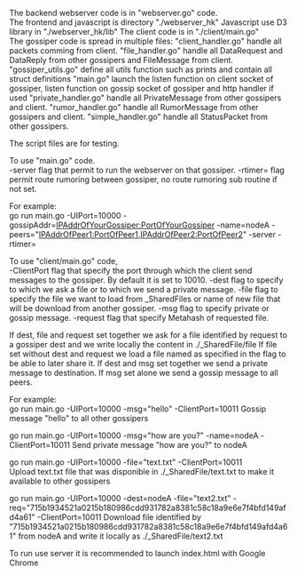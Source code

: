 The backend webserver code is in "webserver.go" code.  
The frontend and javascript is directory "./webserver_hk"
Javascript use D3 library in "./webserver_hk/lib"
The client code is in "./client/main.go"  
The gossiper code is spread in multiple files:
	"client_handler.go" handle all packets comming from client.
	"file_handler.go" handle all DataRequest and DataReply from other gossipers and FileMessage from client.
	"gossiper_utils.go" define all utils function such as prints and contain all struct definitions
	"main.go" launch the listen function on client socket of gossiper, listen function on gossip socket of gossiper and http handler if used
	"private_handler.go" handle all PrivateMessage from other gossipers and client.
	"rumor_handler.go" handle all RumorMessage from other gossipers and client.
	"simple_handler.go" handle all StatusPacket from other gossipers.
	
The script files are for testing.
  
To use "main.go" code.  
-server flag that permit to run the webserver on that gossiper.
-rtimer=<seconds> flag permit route rumoring between gossiper, no route rumoring sub routine if not set.
   
For example:  
go run main.go -UIPort=10000 -gossipAddr=<IPAddrOfYourGossiper:PortOfYourGossiper> -name=nodeA -peers="<IPAddrOfPeer1:PortOfPeer1>,<IPAddrOfPeer2:PortOfPeer2>" -server -rtimer=<Seconds>  

  
To use "client/main.go" code,  
-ClientPort flag that specify the port through which the client send messages to the gossiper. By default it is set to 10010.
-dest flag to specify to which we ask a file or to which we send a private message.
-file flag to specify the file we want to load from _SharedFiles or name of new file that will be download from another gossiper.
-msg flag to specify private or gossip message.
-request flag that specify Metahash of requested file.

If dest, file and request set together we ask for a file identified by request to a gossiper dest and we write locally the content in ./_SharedFile/file
If file set without dest and request we load a file named as specified in the flag to be able to later share it.
If dest and msg set together we send a private message to destination.
If msg set alone we send a gossip message to all peers. 

For example:  
go run main.go -UIPort=10000 -msg="hello" -ClientPort=10011 
Gossip message "hello" to all other gossipers

go run main.go -UIPort=10000 -msg="how are you?" -name=nodeA -ClientPort=10011
Send private message "how are you?" to nodeA

go run main.go -UIPort=10000 -file="text.txt" -ClientPort=10011  
Upload text.txt file that was disponible in ./_SharedFile/text.txt to make it available to other gossipers

go run main.go -UIPort=10000 -dest=nodeA -file="text2.txt" -req="715b1934521a0215b180986cdd931782a8381c58c18a9e6e7f4bfd149afd4a61" -ClientPort=10011
Download file identified by "715b1934521a0215b180986cdd931782a8381c58c18a9e6e7f4bfd149afd4a61" from nodeA and write it locally as ./_SharedFile/text2.txt 


To run use server it is recommended to launch index.html with Google Chrome